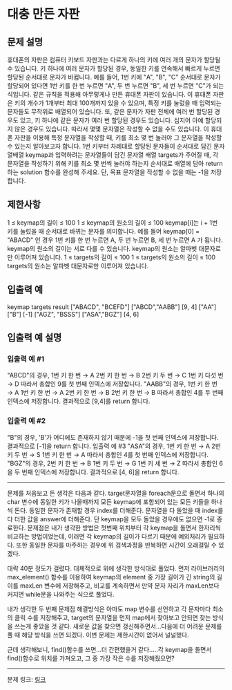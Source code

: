 # 대충 만든 자판
## 문제 설명

휴대폰의 자판은 컴퓨터 키보드 자판과는 다르게 하나의 키에 여러 개의 문자가 할당될 수 있습니다. 키 하나에 여러 문자가 할당된 경우, 동일한 키를 연속해서 빠르게 누르면 할당된 순서대로 문자가 바뀝니다.
예를 들어, 1번 키에 "A", "B", "C" 순서대로 문자가 할당되어 있다면 1번 키를 한 번 누르면 "A", 두 번 누르면 "B", 세 번 누르면 "C"가 되는 식입니다.
같은 규칙을 적용해 아무렇게나 만든 휴대폰 자판이 있습니다. 이 휴대폰 자판은 키의 개수가 1개부터 최대 100개까지 있을 수 있으며, 특정 키를 눌렀을 때 입력되는 문자들도 무작위로 배열되어 있습니다. 또, 같은 문자가 자판 전체에 여러 번 할당된 경우도 있고, 키 하나에 같은 문자가 여러 번 할당된 경우도 있습니다. 심지어 아예 할당되지 않은 경우도 있습니다. 따라서 몇몇 문자열은 작성할 수 없을 수도 있습니다.
이 휴대폰 자판을 이용해 특정 문자열을 작성할 때, 키를 최소 몇 번 눌러야 그 문자열을 작성할 수 있는지 알아보고자 합니다.
1번 키부터 차례대로 할당된 문자들이 순서대로 담긴 문자열배열 keymap과 입력하려는 문자열들이 담긴 문자열 배열 targets가 주어질 때, 각 문자열을 작성하기 위해 키를 최소 몇 번씩 눌러야 하는지 순서대로 배열에 담아 return 하는 solution 함수를 완성해 주세요.
단, 목표 문자열을 작성할 수 없을 때는 -1을 저장합니다.
## 제한사항
1 ≤ keymap의 길이 ≤ 100
1 ≤ keymap의 원소의 길이 ≤ 100
keymap[i]는 i + 1번 키를 눌렀을 때 순서대로 바뀌는 문자를 의미합니다.
예를 들어 keymap[0] = "ABACD" 인 경우 1번 키를 한 번 누르면 A, 두 번 누르면 B, 세 번 누르면 A 가 됩니다.
keymap의 원소의 길이는 서로 다를 수 있습니다.
keymap의 원소는 알파벳 대문자로만 이루어져 있습니다.
1 ≤ targets의 길이 ≤ 100
1 ≤ targets의 원소의 길이 ≤ 100
targets의 원소는 알파벳 대문자로만 이루어져 있습니다.
## 입출력 예
keymap	targets	result
["ABACD", "BCEFD"]	["ABCD","AABB"]	[9, 4]
["AA"]	["B"]	[-1]
["AGZ", "BSSS"]	["ASA","BGZ"]	[4, 6]
## 입출력 예 설명
### 입출력 예 #1
"ABCD"의 경우,
1번 키 한 번 → A
2번 키 한 번 → B
2번 키 두 번 → C
1번 키 다섯 번 → D
따라서 총합인 9를 첫 번째 인덱스에 저장합니다.
"AABB"의 경우,
1번 키 한 번 → A
1번 키 한 번 → A
2번 키 한 번 → B
2번 키 한 번 → B
따라서 총합인 4를 두 번째 인덱스에 저장합니다.
결과적으로 [9,4]를 return 합니다.
### 입출력 예 #2
"B"의 경우, 'B'가 어디에도 존재하지 않기 때문에 -1을 첫 번째 인덱스에 저장합니다.
결과적으로 [-1]을 return 합니다.
입출력 예 #3
"ASA"의 경우,
1번 키 한 번 → A
2번 키 두 번 → S
1번 키 한 번 → A
따라서 총합인 4를 첫 번째 인덱스에 저장합니다.
"BGZ"의 경우,
2번 키 한 번 → B
1번 키 두 번 → G
1번 키 세 번 → Z
따라서 총합인 6을 두 번째 인덱스에 저장합니다.
결과적으로 [4, 6]을 return 합니다.

***

문제를 처음보고 든 생각은 다음과 같다.
target문자열을 foreach문으로 돌면서 하나의 char 변수에 동일한 키가 나올때까지 모든 keymap에 포함되어 있는 모든 키들을 하나씩 돈다.
동일한 문자가 존재할 경우 index를 더해준다. 문자열을 다 돌았을 때 index를 다 더한 값을 answer에 더해준다. 단 keymap을 모두 돌았을 경우에도 없으면 -1로 종료한다.
문제점은 내가 생각한 방법은 첫번째 위치부터 각 keymap을 돌면서 한자리씩 비교하는 방법이었는데, 이러면 각 keymap의 길이가 다르기 때문에 예외처리가 필요하다.
또한 동일한 문자를 마주하는 경우에 위 검색과정을 반복하면 시간이 오래걸릴 수 있겠다.

대략 40분 정도가 걸렸다.
대체적으로 위에 생각한 방식대로 풀었다. 먼저 <algorithm> 라이브러리의 max_element() 함수를 이용하여 keymap의 element 중 가장 길이가 긴 string의 길이를 maxLen 변수에 저장해주고, 비교를 계속하면서 만약 문자 자리가 maxLen보다 커지면 while문을 나와주는 식으로 풀었다.

내가 생각한 두 번째 문제점 해결방식은 아마도 map 변수를 선언하고 각 문자마다 최소의 클릭 수를 저장해주고, target의 문자열을 먼저 map에서 찾아보고 안되면 찾는 방식을 쓰는게 좋았을 것 같다. 새로운 값을 찾으면 갱신해주면서...다음에 더 어려운 문제를 풀 때 해당 방식을 쓰면 되겠다. 이번 문제는 제한시간이 없어서 널널했다.

근데 생각해보니, find()함수를 쓰면...더 간편했을거 같다.....각 keymap을 돌면서 find()함수로 위치를 가져오고, 그 중 가장 작은 수를 저장해줬으면?

***
문제 링크: [링크](https://school.programmers.co.kr/learn/courses/30/lessons/160586)